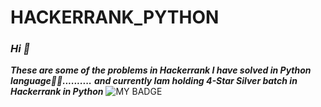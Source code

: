 # HACKERRANK_PYTHON
### *Hi 👋*
***These are some of the problems in Hackerrank I have solved in Python language👨‍💻..........***
***and currently Iam holding 4-Star Silver batch in Hackerrank in Python***
![MY BADGE]([pyt.jpeg](https://media.licdn.com/dms/image/sync/D4D27AQGSXzWvsVzldg/articleshare-shrink_1280_800/0/1678802111216?e=1680541200&v=beta&t=-jg9eLIjo1SLy-0iSy3DCBJkWQOYcb248yvcPVu9Pgc))
